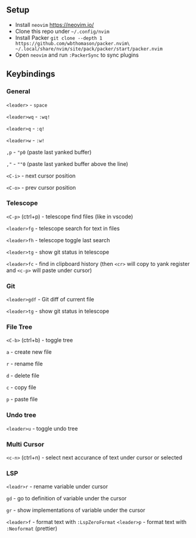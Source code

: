## Setup
- Install `neovim` https://neovim.io/
- Clone this repo under `~/.config/nvim`
- Install Packer `git clone --depth 1 https://github.com/wbthomason/packer.nvim\
 ~/.local/share/nvim/site/pack/packer/start/packer.nvim`
- Open `neovim` and run `:PackerSync` to sync plugins

## Keybindings

### General
`<leader>` - `space`

`<leader>wq` - `:wq!`

`<leader>q` - `:q!`

`<leader>w` - `:w!`

`,p` - `"p0` (paste last yanked buffer)

`,"` - `""0` (paste last yanked buffer above the line)

`<C-i>` - next cursor position

`<C-o>` - prev cursor position

### Telescope
`<C-p>` (ctrl+p) - telescope find files (like in vscode)

`<leader>fg` - telescope search for text in files

`<leader>fh` - telescope toggle last search

`<leader>tg` - show git status in telescope

`<leader>fc` - find in clipboard history (then `<cr>` will copy to yank register and `<c-p>` will paste under cursor)

### Git
`<leader>gdf` - Git diff of current file

`<leader>tg` - show git status in telescope

### File Tree
`<C-b>` (ctrl+b) - toggle tree

`a` - create new file

`r` - rename file

`d` - delete file

`c` - copy file

`p` - paste file

### Undo tree
`<leader>u` - toggle undo tree

### Multi Cursor
`<c-n>` (ctrl+n) - select next accurance of text under cursor or selected

### LSP
`<leadr>r` - rename variable under cursor

`gd` - go to definition of variable under the cursor

`gr` - show implementations of variable under the cursor

`<leader>f` - format text with `:LspZeroFormat`
`<leader>p` - format text with `:Neoformat` (prettier)
